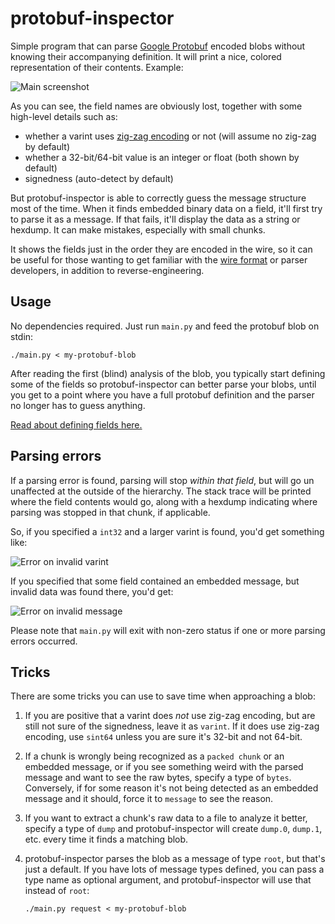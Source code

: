 # protobuf-inspector

Simple program that can parse [Google Protobuf][] encoded blobs
without knowing their accompanying definition. It will print a
nice, colored representation of their contents. Example:

![Main screenshot](https://i.imgur.com/Vw403MI.png)

As you can see, the field names are obviously lost, together with
some high-level details such as:

 - whether a varint uses [zig-zag encoding][] or not (will assume no zig-zag by default)
 - whether a 32-bit/64-bit value is an integer or float (both shown by default)
 - signedness (auto-detect by default)

But protobuf-inspector is able to correctly guess the message structure
most of the time. When it finds embedded binary data on a field, it'll
first try to parse it as a message. If that fails, it'll display the data
as a string or hexdump. It can make mistakes, especially with small chunks.

It shows the fields just in the order they are encoded in the
wire, so it can be useful for those wanting to get familiar with
the [wire format][] or parser developers, in addition to reverse-engineering.

## Usage

No dependencies required. Just run `main.py` and feed the protobuf blob
on stdin:

    ./main.py < my-protobuf-blob

After reading the first (blind) analysis of the blob, you typically start defining
some of the fields so protobuf-inspector can better parse your blobs, until you get
to a point where you have a full protobuf definition and the parser no longer has
to guess anything.

[Read about defining fields here.](CONFIG.md)

## Parsing errors

If a parsing error is found, parsing will stop *within that field*, but
will go un unaffected at the outside of the hierarchy. The stack trace will
be printed where the field contents would go, along with a hexdump indicating where
parsing was stopped in that chunk, if applicable.

So, if you specified a `int32` and a larger varint is found, you'd get something like:

![Error on invalid varint](https://i.imgur.com/DWG9MGX.png)

If you specified that some field contained an embedded message, but invalid data was
found there, you'd get:

![Error on invalid message](https://i.imgur.com/URaWqXz.png)

Please note that `main.py` will exit with non-zero status if one or more parsing
errors occurred.

## Tricks

There are some tricks you can use to save time when approaching a blob:

 1. If you are positive that a varint does *not* use zig-zag encoding, but are still
    not sure of the signedness, leave it as `varint`. If it does use zig-zag encoding,
    use `sint64` unless you are sure it's 32-bit and not 64-bit.

 2. If a chunk is wrongly being recognized as a `packed chunk` or an embedded message,
    or if you see something weird with the parsed message and want to see the raw bytes,
    specify a type of `bytes`. Conversely, if for some reason it's not being detected
    as an embedded message and it should, force it to `message` to see the reason.

 3. If you want to extract a chunk's raw data to a file to analyze it better, specify a
    type of `dump` and protobuf-inspector will create `dump.0`, `dump.1`,
    etc. every time it finds a matching blob.

 4. protobuf-inspector parses the blob as a message of type `root`, but that's just a
    default. If you have lots of message types defined, you can pass a type name as
    optional argument, and protobuf-inspector will use that instead of `root`:
    
        ./main.py request < my-protobuf-blob



[Google Protobuf]: https://developers.google.com/protocol-buffers
[Wire format]: https://developers.google.com/protocol-buffers/docs/encoding
[Zig-zag encoding]: https://developers.google.com/protocol-buffers/docs/encoding#signed-integers
